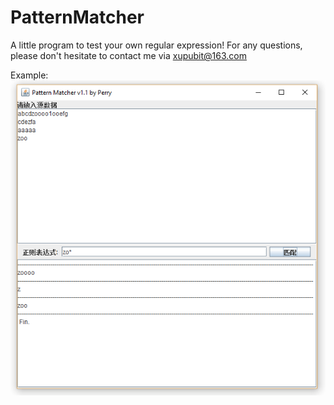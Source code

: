 # PatternMatcher
A little program to test your own regular expression!
For any questions, please don't hesitate to contact me via xupubit@163.com

Example:
![image](https://github.com/Perryxubit/PatternMatcher/blob/master/pic/PatternMatcher_Example.PNG)
